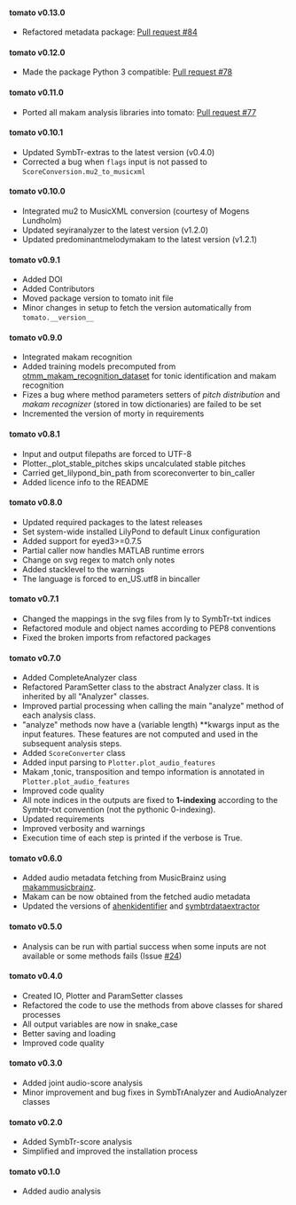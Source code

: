 #### tomato v0.13.0
 - Refactored metadata package: [Pull request #84](https://github.com/sertansenturk/tomato/pull/84)

#### tomato v0.12.0
 - Made the package Python 3 compatible: [Pull request #78](https://github.com/sertansenturk/tomato/pull/78)

#### tomato v0.11.0
 - Ported all makam analysis libraries into tomato: [Pull request #77](https://github.com/sertansenturk/tomato/pull/77)

#### tomato v0.10.1
 - Updated SymbTr-extras to the latest version (v0.4.0)
 - Corrected a bug when ```flags``` input is not passed to ```ScoreConversion.mu2_to_musicxml```

#### tomato v0.10.0
 - Integrated mu2 to MusicXML conversion (courtesy of Mogens Lundholm)
 - Updated seyiranalyzer to the latest version (v1.2.0)
 - Updated predominantmelodymakam to the latest version (v1.2.1)

#### tomato v0.9.1
 - Added DOI
 - Added Contributors
 - Moved package version to tomato init file
 - Minor changes in setup to fetch the version automatically from ```tomato.__version__```

#### tomato v0.9.0
 - Integrated makam recognition
 - Added training models precomputed from [otmm_makam_recognition_dataset](https://github.com/MTG/otmm_makam_recognition_dataset/tree/dlfm2016) for tonic identification and makam recognition
 - Fizes a bug where method parameters setters of _pitch distribution_ and _makam recognizer_ (stored in tow dictionaries) are failed to be set
 - Incremented the version of morty in requirements

#### tomato v0.8.1
 - Input and output filepaths are forced to UTF-8
 - Plotter._plot_stable_pitches skips uncalculated stable pitches
 - Carried get_lilypond_bin_path from scoreconverter to bin_caller
 - Added licence info to the README

#### tomato v0.8.0
 - Updated required packages to the latest releases
 - Set system-wide installed LilyPond to default Linux configuration
 - Added support for eyed3>=0.7.5
 - Partial caller now handles MATLAB runtime errors
 - Change on svg regex to match only notes
 - Added stacklevel to the warnings
 - The language is forced to en_US.utf8 in bincaller

#### tomato v0.7.1
 - Changed the mappings in the svg files from ly to SymbTr-txt indices
 - Refactored module and object names according to PEP8 conventions
 - Fixed the broken imports from refactored packages

#### tomato v0.7.0
 - Added CompleteAnalyzer class
 - Refactored ParamSetter class to the abstract Analyzer class. It is
 inherited by all "Analyzer" classes.
 - Improved partial processing when calling the main "analyze" method of
 each analysis class.
 - "analyze" methods now have a (variable length) **kwargs input as the
 input features. These features are not computed and used in the subsequent
 analysis steps.
 - Added ```ScoreConverter``` class
 - Added input parsing to ```Plotter.plot_audio_features```
 - Makam ,tonic, transposition and tempo information is annotated in ```Plotter.plot_audio_features``` 
 - Improved code quality
 - All note indices in the outputs are fixed to **1-indexing** according to
 the Symbtr-txt convention (not the pythonic 0-indexing).
 - Updated requirements
 - Improved verbosity and warnings
 - Execution time of each step is printed if the verbose is True.

#### tomato v0.6.0
 - Added audio metadata fetching from MusicBrainz using [makammusicbrainz](https://github.com/sertansenturk/makammusicbrainz/releases/tag/v1.2.0).
 - Makam can be now obtained from the fetched audio metadata 
 - Updated the versions of [ahenkidentifier](https://github.com/sertansenturk/ahenkidentifier/releases/tag/v1.4.0) and [symbtrdataextractor](https://github.com/sertansenturk/symbtrdataextractor/releases/tag/v2.0.0-alpha.3)

#### tomato v0.5.0
 - Analysis can be run with partial success when some inputs are not available or some methods fails (Issue [#24](https://github.com/sertansenturk/tomato/issues/24))

#### tomato v0.4.0
 - Created IO, Plotter and ParamSetter classes
 - Refactored the code to use the methods from above classes for shared processes
 - All output variables are now in snake_case
 - Better saving and loading
 - Improved code quality

#### tomato v0.3.0
 - Added joint audio-score analysis
 - Minor improvement and bug fixes in SymbTrAnalyzer and AudioAnalyzer classes

#### tomato v0.2.0
 - Added SymbTr-score analysis
 - Simplified and improved the installation process

#### tomato v0.1.0
 - Added audio analysis
